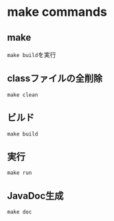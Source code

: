 # make commands

## make

`make build`を実行

## classファイルの全削除

```
make clean
```

## ビルド

```
make build
```

## 実行

```
make run
```

## JavaDoc生成

```
make doc
```
